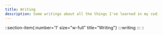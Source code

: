```yaml
---
title: Writing
description: Some writings about all the things I've learned in my coding journey, and some other things.
---
```


::section-item{:number='1' size="w-full" title="Writing"}
  :::writing
  :::
::
